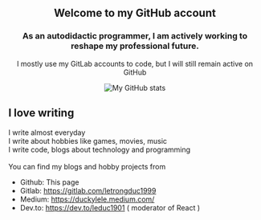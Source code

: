 
<h2 align="center">Welcome to my GitHub account</h2>
<h3 align="center">As an autodidactic programmer, I am actively working to reshape my professional future.</h3>
<p align="center">I mostly use my GitLab accounts to code, but I will still remain active on GitHub</p>
<div align="center">

![My GitHub stats](https://github-readme-stats.vercel.app/api?username=leduc1901&theme=dark&show_icons=true)

</div>

## I love writing

I write almost everyday\
I write about hobbies like games, movies, music\
I write code, blogs about technology and programming\
<br/>
You can find my blogs and hobby projects from
- Github: This page
- Gitlab: https://gitlab.com/letrongduc1999
- Medium: https://duckylele.medium.com/
- Dev.to: https://dev.to/leduc1901 ( moderator of React )
